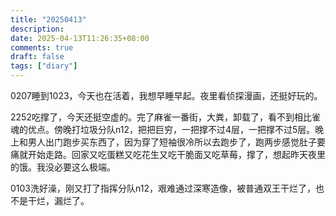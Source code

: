 ```yaml
---
title: "20250413"
description: 
date: 2025-04-13T11:26:35+08:00
comments: true
draft: false
tags: ["diary"]
---
```

0207睡到1023，今天也在活着，我想早睡早起。夜里看侦探漫画，还挺好玩的。

2252吃撑了，今天还挺空虚的。完了麻雀一番街，大粪，卸载了，看不到相比雀魂的优点。傍晚打垃圾分队n12，把把巨穷，一把撑不过4层，一把撑不过5层。晚上和男人出门跑步买东西了，因为穿了短袖很冷所以去跑步了，跑两步感觉肚子要痛就开始走路。回家又吃蛋糕又吃花生又吃干脆面又吃草莓，撑了，想起昨天夜里的饿。我没必要这么极端。

0103洗好澡，刚又打了指挥分队n12，艰难通过深寒造像，被普通双王干烂了，也不是干烂，漏烂了。